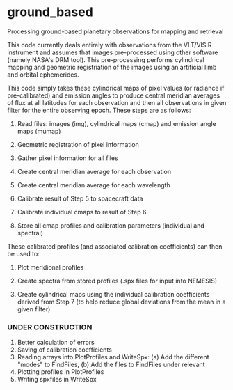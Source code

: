 # ground_based
Processing ground-based planetary observations for mapping and retrieval

This code currently deals entirely with observations from the VLT/VISIR instrument and assumes that images pre-processed using other software (namely NASA's DRM tool). This pre-processing performs cylindrical mapping and geometric registriation of the images using an artificial limb and orbital ephemerides.

This code simply takes these cylindrical maps of pixel values (or radiance if pre-calibrated) and emission angles to produce central meridian averages of flux at all latitudes for each observation and then all observations in given filter for the entire observing epoch. These steps are as follows:

1. Read files: images (img), cylindrical maps (cmap) and emission angle maps (mumap)

2. Geometric registration of pixel information

3. Gather pixel information for all files

4. Create central meridian average for each observation

5. Create central meridian average for each wavelength

6. Calibrate result of Step 5 to spacecraft data

7. Calibrate individual cmaps to result of Step 6

8. Store all cmap profiles and calibration parameters (individual and spectral)


These calibrated profiles (and associated calibration coefficients) can then be used to:

1. Plot meridional profiles

2. Create spectra from stored profiles (.spx files for input into NEMESIS)

3. Create cylindrical maps using the individual calibration coefficients derived from Step 7 (to help reduce global deviations from the mean in a given filter)

### UNDER CONSTRUCTION ###

1. Better calculation of errors
2. Saving of calibration coefficients
3. Reading arrays into PlotProfiles and WriteSpx: (a) Add the different "modes" to FindFiles, (b) Add the files to FindFiles under relevant
4. Plotting profiles in PlotProfiles
5. Writing spxfiles in WriteSpx
